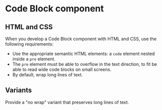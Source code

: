 # Code Block component

## HTML and CSS

When you develop a Code Block component with HTML and CSS, use the following requirements:

- Use the appropriate semantic HTML elements: a `code` element nested inside a `pre` element.
- The `pre` element must be able to overflow in the text direction, to fit be able to read wide code blocks on small screens.
- By default, wrap long lines of text.

## Variants

Provide a "no wrap" variant that preserves long lines of text.
